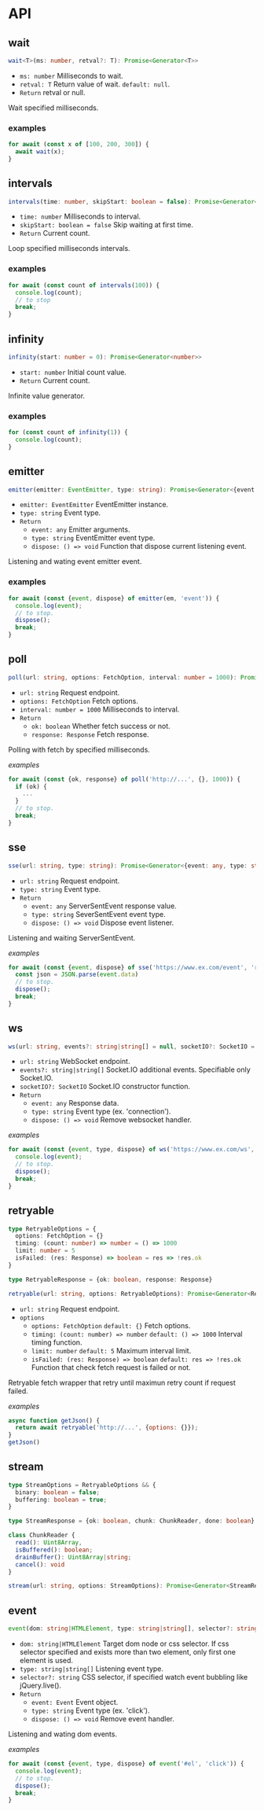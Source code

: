 # API

## wait

```typescript
wait<T>(ms: number, retval?: T): Promise<Generator<T>>
```

* `ms: number` Milliseconds to wait.
* `retval: T` Return value of wait. `default: null`.
* `Return` retval or null.

Wait specified milliseconds.

### examples

```javascript
for await (const x of [100, 200, 300]) {
  await wait(x);
}
```

## intervals

```typescript
intervals(time: number, skipStart: boolean = false): Promise<Generator<number>>
```

* `time: number` Milliseconds to interval.
* `skipStart: boolean = false` Skip waiting at first time.
* `Return` Current count.

Loop specified milliseconds intervals.

### examples

```javascript
for await (const count of intervals(100)) {
  console.log(count);
  // to stop
  break;
}
```

## infinity

```typescript
infinity(start: number = 0): Promise<Generator<number>>
```

* `start: number` Initial count value.
* `Return` Current count.

Infinite value generator.

### examples

```javascript
for (const count of infinity(1)) {
  console.log(count);
}
```

## emitter

```typescript
emitter(emitter: EventEmitter, type: string): Promise<Generator<{event: any, type: string, dispose: () => void}>>
```

* `emitter: EventEmitter` EventEmitter instance.
* `type: string` Event type.
* `Return`
    * `event: any` Emitter arguments.
    * `type: string` EventEmitter event type.
    * `dispose: () => void` Function that dispose current listening event.

Listening and wating event emitter event.

### examples

```javascript
for await (const {event, dispose} of emitter(em, 'event')) {
  console.log(event);
  // to stop.
  dispose();
  break;
}
```

## poll

```typescript
poll(url: string, options: FetchOption, interval: number = 1000): Promise<Generator<{ok: boolean, response: Response}>>
```

* `url: string` Request endpoint.
* `options: FetchOption` Fetch options.
* `interval: number = 1000` Milliseconds to interval.
* `Return`
    * `ok: boolean` Whether fetch success or not.
    * `response: Response` Fetch response.

Polling with fetch by specified milliseconds.

*examples*

```javascript
for await (const {ok, response} of poll('http://...', {}, 1000)) {
  if (ok) {
    ...
  }
  // to stop.
  break;
}
```

## sse

```typescript
sse(url: string, type: string): Promise<Generator<{event: any, type: string, dispose: () => void}>>
```

* `url: string` Request endpoint.
* `type: string` Event type.
* `Return`
    * `event: any` ServerSentEvent response value.
    * `type: string` SeverSentEvent event type.
    * `dispose: () => void` Dispose event listener.

Listening and waiting ServerSentEvent.

*examples*

```javascript
for await (const {event, dispose} of sse('https://www.ex.com/event', 'request')) {
  const json = JSON.parse(event.data)
  // to stop.
  dispose();
  break;
}
```

## ws

```typescript
ws(url: string, events?: string|string[] = null, socketIO?: SocketIO = null): Promise<Generator<{event: any, type: string, dispose: () => void}>>
```

* `url: string` WebSocket endpoint.
* `events?: string|string[]` Socket.IO additional events. Specifiable only Socket.IO.
* `socketIO?: SocketIO` Socket.IO constructor function.
* `Return`
    * `event: any` Response data.
    * `type: string` Event type (ex. 'connection').
    * `dispose: () => void` Remove websocket handler.

*examples*

```javascript
for await (const {event, type, dispose} of ws('https://www.ex.com/ws', 'request', io)) {
  console.log(event);
  // to stop.
  dispose();
  break;
}
```

## retryable

```typescript
type RetryableOptions = {
  options: FetchOption = {}
  timing: (count: number) => number = () => 1000
  limit: number = 5
  isFailed: (res: Response) => boolean = res => !res.ok
}
```

```typescript
type RetryableResponse = {ok: boolean, response: Response}
```

```typescript
retryable(url: string, options: RetryableOptions): Promise<Generator<RetryableResponse>>
```

* `url: string` Request endpoint.
* `options`
    * `options: FetchOption` `default: {}` Fetch options.
    * `timing: (count: number) => number` `default: () => 1000` Interval timing function.
    * `limit: number` `default: 5` Maximum interval limit.
    * `isFailed: (res: Response) => boolean` `default: res => !res.ok` Function that check fetch request is failed or not.

Retryable fetch wrapper that retry until maximun retry count if request failed.

*examples*

```javascript
async function getJson() {
  return await retryable('http://...', {options: {}});
}
getJson()
```

## stream

```typescript
type StreamOptions = RetryableOptions && {
  binary: boolean = false;
  buffering: boolean = true;
}
```

```typescript
type StreamResponse = {ok: boolean, chunk: ChunkReader, done: boolean}
```

```typescript
class ChunkReader {
  read(): Uint8Array,
  isBuffered(): boolean;
  drainBuffer(): Uint8Array|string;
  cancel(): void
}
```

```typescript
stream(url: string, options: StreamOptions): Promise<Generator<StreamResponse>>
```

## event

```typescript
event(dom: string|HTMLElement, type: string|string[], selector?: string): Promise<Generator<{event: Event, type: string, dispose: () => void}>>
```

* `dom: string|HTMLElement` Target dom node or css selector. If css selector specified and exists more than two element, only first one element is used.
* `type: string|string[]` Listening event type.
* `selector?: string` CSS selector, if specified watch event bubbling like jQuery.live().
* `Return`
    * `event: Event` Event object.
    * `type: string` Event type (ex. 'click').
    * `dispose: () => void` Remove event handler.

Listening and wating dom events.

*examples*

```javascript
for await (const {event, type, dispose} of event('#el', 'click')) {
  console.log(event);
  // to stop.
  dispose();
  break;
}
```
